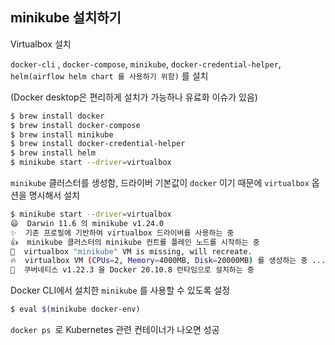 ## minikube 설치하기

Virtualbox 설치

`docker-cli` , `docker-compose`, `minikube`, `docker-credential-helper`, `helm(airflow helm chart 를 사용하기 위함)`  를 설치

(Docker desktop은 편리하게 설치가 가능하나 유료화 이슈가 있음)

```sh
$ brew install docker
$ brew install docker-compose
$ brew install minikube
$ brew install docker-credential-helper
$ brew install helm
$ minikube start --driver=virtualbox
```

`minikube` 클러스터를 생성함, 드라이버 기본값이 `docker` 이기 때문에 `virtualbox` 옵션을 명시해서 설치

```sh
$ minikube start --driver=virtualbox
😄  Darwin 11.6 의 minikube v1.24.0
✨  기존 프로필에 기반하여 virtualbox 드라이버를 사용하는 중
👍  minikube 클러스터의 minikube 컨트롤 플레인 노드를 시작하는 중
🤷  virtualbox "minikube" VM is missing, will recreate.
🔥  virtualbox VM (CPUs=2, Memory=4000MB, Disk=20000MB) 를 생성하는 중 ...
🐳  쿠버네티스 v1.22.3 을 Docker 20.10.8 런타임으로 설치하는 중
```

Docker CLI에서 설치한 `minikube` 를 사용할 수 있도록 설정

```sh
$ eval $(minikube docker-env)
```

`docker ps `로 Kubernetes 관련 컨테이너가 나오면 성공
